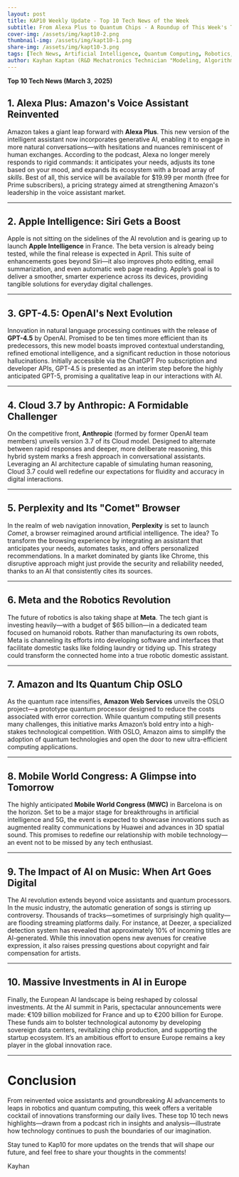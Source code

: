 ```yaml
---
layout: post
title: KAP10 Weekly Update - Top 10 Tech News of the Week
subtitle: From Alexa Plus to Quantum Chips - A Roundup of This Week's Top Tech Innovations
cover-img: /assets/img/kapt10-2.png
thumbnail-img: /assets/img/kapt10-1.png
share-img: /assets/img/kapt10-3.png
tags: [Tech News, Artificial Intelligence, Quantum Computing, Robotics, Innovation]
author: Kayhan Kaptan (R&D Mechatronics Technician "Modeling, Algorithms, Validation" TEAM - Expert in Medical Physics Quality Control)
---
```

**Top 10 Tech News (March 3, 2025)**

## 1. Alexa Plus: Amazon's Voice Assistant Reinvented

Amazon takes a giant leap forward with **Alexa Plus**. This new version of the intelligent assistant now incorporates generative AI, enabling it to engage in more natural conversations—with hesitations and nuances reminiscent of human exchanges. According to the podcast, Alexa no longer merely responds to rigid commands: it anticipates your needs, adjusts its tone based on your mood, and expands its ecosystem with a broad array of *skills*. Best of all, this service will be available for $19.99 per month (free for Prime subscribers), a pricing strategy aimed at strengthening Amazon's leadership in the voice assistant market.

---

## 2. Apple Intelligence: Siri Gets a Boost

Apple is not sitting on the sidelines of the AI revolution and is gearing up to launch **Apple Intelligence** in France. The beta version is already being tested, while the final release is expected in April. This suite of enhancements goes beyond Siri—it also improves photo editing, email summarization, and even automatic web page reading. Apple’s goal is to deliver a smoother, smarter experience across its devices, providing tangible solutions for everyday digital challenges.

---

## 3. GPT-4.5: OpenAI's Next Evolution

Innovation in natural language processing continues with the release of **GPT-4.5** by OpenAI. Promised to be ten times more efficient than its predecessors, this new model boasts improved contextual understanding, refined emotional intelligence, and a significant reduction in those notorious hallucinations. Initially accessible via the ChatGPT Pro subscription and developer APIs, GPT-4.5 is presented as an interim step before the highly anticipated GPT-5, promising a qualitative leap in our interactions with AI.

---

## 4. Cloud 3.7 by Anthropic: A Formidable Challenger

On the competitive front, **Anthropic** (formed by former OpenAI team members) unveils version 3.7 of its Cloud model. Designed to alternate between rapid responses and deeper, more deliberate reasoning, this hybrid system marks a fresh approach in conversational assistants. Leveraging an AI architecture capable of simulating human reasoning, Cloud 3.7 could well redefine our expectations for fluidity and accuracy in digital interactions.

---

## 5. Perplexity and Its "Comet" Browser

In the realm of web navigation innovation, **Perplexity** is set to launch *Comet*, a browser reimagined around artificial intelligence. The idea? To transform the browsing experience by integrating an assistant that anticipates your needs, automates tasks, and offers personalized recommendations. In a market dominated by giants like Chrome, this disruptive approach might just provide the security and reliability needed, thanks to an AI that consistently cites its sources.

---

## 6. Meta and the Robotics Revolution

The future of robotics is also taking shape at **Meta**. The tech giant is investing heavily—with a budget of $65 billion—in a dedicated team focused on humanoid robots. Rather than manufacturing its own robots, Meta is channeling its efforts into developing software and interfaces that facilitate domestic tasks like folding laundry or tidying up. This strategy could transform the connected home into a true robotic domestic assistant.

---

## 7. Amazon and Its Quantum Chip OSLO

As the quantum race intensifies, **Amazon Web Services** unveils the OSLO project—a prototype quantum processor designed to reduce the costs associated with error correction. While quantum computing still presents many challenges, this initiative marks Amazon’s bold entry into a high-stakes technological competition. With OSLO, Amazon aims to simplify the adoption of quantum technologies and open the door to new ultra-efficient computing applications.

---

## 8. Mobile World Congress: A Glimpse into Tomorrow

The highly anticipated **Mobile World Congress (MWC)** in Barcelona is on the horizon. Set to be a major stage for breakthroughs in artificial intelligence and 5G, the event is expected to showcase innovations such as augmented reality communications by Huawei and advances in 3D spatial sound. This promises to redefine our relationship with mobile technology—an event not to be missed by any tech enthusiast.

---

## 9. The Impact of AI on Music: When Art Goes Digital

The AI revolution extends beyond voice assistants and quantum processors. In the music industry, the automatic generation of songs is stirring up controversy. Thousands of tracks—sometimes of surprisingly high quality—are flooding streaming platforms daily. For instance, at Deezer, a specialized detection system has revealed that approximately 10% of incoming titles are AI-generated. While this innovation opens new avenues for creative expression, it also raises pressing questions about copyright and fair compensation for artists.

---

## 10. Massive Investments in AI in Europe

Finally, the European AI landscape is being reshaped by colossal investments. At the AI summit in Paris, spectacular announcements were made: €109 billion mobilized for France and up to €200 billion for Europe. These funds aim to bolster technological autonomy by developing sovereign data centers, revitalizing chip production, and supporting the startup ecosystem. It’s an ambitious effort to ensure Europe remains a key player in the global innovation race.

---

# Conclusion

From reinvented voice assistants and groundbreaking AI advancements to leaps in robotics and quantum computing, this week offers a veritable cocktail of innovations transforming our daily lives. These top 10 tech news highlights—drawn from a podcast rich in insights and analysis—illustrate how technology continues to push the boundaries of our imagination.

Stay tuned to Kap10 for more updates on the trends that will shape our future, and feel free to share your thoughts in the comments!

Kayhan
